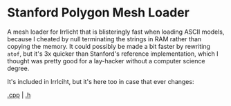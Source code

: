 # Stanford Polygon Mesh Loader

A mesh loader for Irrlicht that is blisteringly fast when loading ASCII models,
because I cheated by null terminating the strings in RAM rather than copying
the memory. It could possibly be made a bit faster by rewriting `atof`, but
it's 3x quicker than Stanford's reference implementation, which I thought was
pretty good for a lay-hacker without a computer science degree.

It's included in Irrlciht, but it's here too in case that ever changes:

[.cpp](CPLYMeshFileLoader.cpp) | 
[.h](CPLYMeshFileLoader.h)